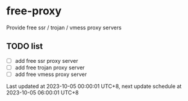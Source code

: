 
# free-proxy
Provide free ssr / trojan / vmess proxy servers


## TODO list
- [ ] add free ssr proxy server
- [ ] add free trojan proxy server
- [ ] add free vmess proxy server

Last updated at 2023-10-05 00:00:01 UTC+8, next update schedule at 2023-10-05 06:00:01 UTC+8

